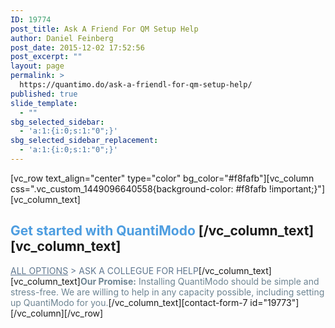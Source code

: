 ```yaml
---
ID: 19774
post_title: Ask A Friend For QM Setup Help
author: Daniel Feinberg
post_date: 2015-12-02 17:52:56
post_excerpt: ""
layout: page
permalink: >
  https://quantimo.do/ask-a-friendl-for-qm-setup-help/
published: true
slide_template:
  - ""
sbg_selected_sidebar:
  - 'a:1:{i:0;s:1:"0";}'
sbg_selected_sidebar_replacement:
  - 'a:1:{i:0;s:1:"0";}'
---
```

[vc_row text_align="center" type="color" bg_color="#f8fafb"][vc_column css=".vc_custom_1449096640558{background-color: #f8fafb !important;}"][vc_column_text] 
## <span style="color: #4d9de0;">Get started with QuantiModo</span> [/vc_column_text][vc_column_text]

<span style="color: #607890;"><a style="color: #607890;" href="https://quantimo.do/developer-platform/developer-documentation/">ALL OPTIONS</a> > ASK A COLLEGUE FOR HELP</span>[/vc_column_text][vc_column_text]**<span style="color: #6e8593;">Our Promise:</span>** <span style="color: #6e8593;">I</span><span style="color: #6e8593;">nstalling QuantiModo should be simple and stress-free. We are willing to help in any capacity possible, including setting up QuantiModo for you.</span>[/vc_column_text][contact-form-7 id="19773"][/vc_column][/vc_row]